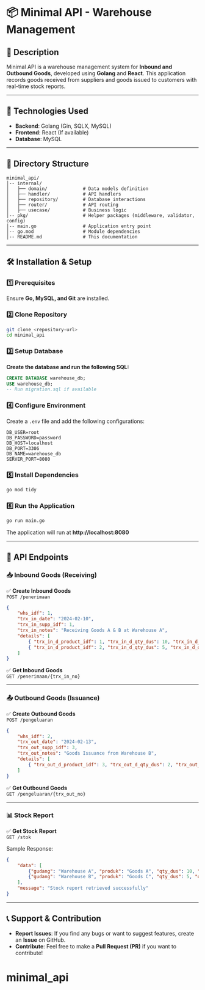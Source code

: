 # 📦 Minimal API - Warehouse Management

## 📖 Description
Minimal API is a warehouse management system for **Inbound and Outbound Goods**, developed using **Golang** and **React**. This application records goods received from suppliers and goods issued to customers with real-time stock reports.

---

## 🚀 Technologies Used
- **Backend**: Golang (Gin, SQLX, MySQL)
- **Frontend**: React (If available)
- **Database**: MySQL

---

## 📂 Directory Structure
```
minimal_api/
│-- internal/
│   ├── domain/             # Data models definition
│   ├── handler/            # API handlers
│   ├── repository/         # Database interactions
│   ├── router/             # API routing
│   ├── usecase/            # Business logic
│-- pkg/                    # Helper packages (middleware, validator, config)
│-- main.go                 # Application entry point
│-- go.mod                  # Module dependencies
│-- README.md               # This documentation
```

---

## 🛠️ Installation & Setup

### **1️⃣ Prerequisites**
Ensure **Go, MySQL, and Git** are installed.

### **2️⃣ Clone Repository**
```sh
git clone <repository-url>
cd minimal_api
```

### **3️⃣ Setup Database**
**Create the database and run the following SQL:**
```sql
CREATE DATABASE warehouse_db;
USE warehouse_db;
-- Run migration.sql if available
```

### **4️⃣ Configure Environment**
Create a `.env` file and add the following configurations:
```
DB_USER=root
DB_PASSWORD=password
DB_HOST=localhost
DB_PORT=3306
DB_NAME=warehouse_db
SERVER_PORT=8080
```

### **5️⃣ Install Dependencies**
```sh
go mod tidy
```

### **6️⃣ Run the Application**
```sh
go run main.go
```

The application will run at **http://localhost:8080**

---

## 📡 API Endpoints

### 📥 **Inbound Goods (Receiving)**
✅ **Create Inbound Goods**  
`POST /penerimaan`
```json
{
    "whs_idf": 1,
    "trx_in_date": "2024-02-10",
    "trx_in_supp_idf": 1,
    "trx_in_notes": "Receiving Goods A & B at Warehouse A",
    "details": [
        { "trx_in_d_product_idf": 1, "trx_in_d_qty_dus": 10, "trx_in_d_qty_pcs": 20 },
        { "trx_in_d_product_idf": 2, "trx_in_d_qty_dus": 5, "trx_in_d_qty_pcs": 10 }
    ]
}
```

✅ **Get Inbound Goods**  
`GET /penerimaan/{trx_in_no}`

---

### 📤 **Outbound Goods (Issuance)**
✅ **Create Outbound Goods**  
`POST /pengeluaran`
```json
{
    "whs_idf": 2,
    "trx_out_date": "2024-02-13",
    "trx_out_supp_idf": 3,
    "trx_out_notes": "Goods Issuance from Warehouse B",
    "details": [
        { "trx_out_d_product_idf": 3, "trx_out_d_qty_dus": 2, "trx_out_d_qty_pcs": 4 }
    ]
}
```

✅ **Get Outbound Goods**  
`GET /pengeluaran/{trx_out_no}`

---

### 📊 **Stock Report**
✅ **Get Stock Report**  
`GET /stok`

Sample Response:
```json
{
    "data": [
        {"gudang": "Warehouse A", "produk": "Goods A", "qty_dus": 10, "qty_pcs": 20},
        {"gudang": "Warehouse B", "produk": "Goods C", "qty_dus": 5, "qty_pcs": 10}
    ],
    "message": "Stock report retrieved successfully"
}
```

---

## 📞 Support & Contribution
- **Report Issues**: If you find any bugs or want to suggest features, create an **Issue** on GitHub.
- **Contribute**: Feel free to make a **Pull Request (PR)** if you want to contribute!

# minimal_api
